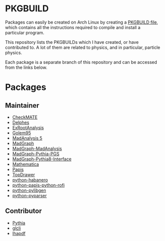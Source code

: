 PKGBUILD
========

Packages can easily be created on Arch Linux by creating
a [PKGBUILD file](https://wiki.archlinux.org/index.php/PKGBUILD), which contains
all the instructions required to compile and install a particular program.

This repository lists the PKGBUILDs which I have created, or have contributed
to.  A lot of them are related to physics, and in particular, particle physics.

Each package is a separate branch of this repository and can be accessed from
the links below.


Packages
========

Maintainer
----------

- [CheckMATE](../../tree/checkmate)
- [Delphes](../../tree/delphes)
- [ExRootAnalysis](../../tree/exrootanalysis)
- [Golem95](../../tree/golem95)
- [MadAnalysis 5](../../tree/madanalysis5)
- [MadGraph](../../tree/madgraph)
- [MadGraph-MadAnalysis](../../tree/madgraph-madanalysis)
- [MadGraph-Pythia-PGS](../../tree/madgraph-pythia-pgs)
- [MadGraph-Pythia8-Interface](../../tree/madgraph-pythia8-interface)
- [Mathematica](../../tree/mathematica)
- [Papis](../../tree/papis)
- [TopDrawer](../../tree/topdrawer)
- [python-habanero](../../tree/python-habanero)
- [python-papis-python-rofi](../../tree/python-papis-python-rofi)
- [python-pylibgen](../../tree/python-pylibgen)
- [python-pyparser](../../tree/python-pyparser)

Contributor
-----------

- [Pythia](../../tree/pythia)
- [glcli](../../tree/glcli)
- [lhapdf](../../tree/lhapdf)
